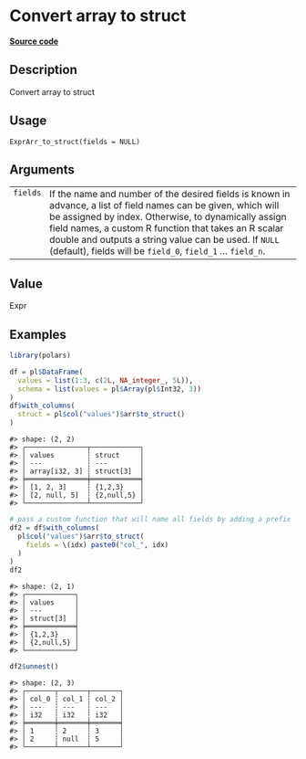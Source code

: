 

# Convert array to struct

[**Source code**](https://github.com/pola-rs/r-polars/tree/c47431ca69622f79ed7a3f1d7bfee6075ffabfee/R/expr__array.R#L305)

## Description

Convert array to struct

## Usage

<pre><code class='language-R'>ExprArr_to_struct(fields = NULL)
</code></pre>

## Arguments

<table>
<tr>
<td style="white-space: nowrap; font-family: monospace; vertical-align: top">
<code id="ExprArr_to_struct_:_fields">fields</code>
</td>
<td>
If the name and number of the desired fields is known in advance, a list
of field names can be given, which will be assigned by index. Otherwise,
to dynamically assign field names, a custom R function that takes an R
scalar double and outputs a string value can be used. If
<code>NULL</code> (default), fields will be <code>field_0</code>,
<code>field_1</code> … <code>field_n</code>.
</td>
</tr>
</table>

## Value

Expr

## Examples

``` r
library(polars)

df = pl$DataFrame(
  values = list(1:3, c(2L, NA_integer_, 5L)),
  schema = list(values = pl$Array(pl$Int32, 3))
)
df$with_columns(
  struct = pl$col("values")$arr$to_struct()
)
```

    #> shape: (2, 2)
    #> ┌───────────────┬────────────┐
    #> │ values        ┆ struct     │
    #> │ ---           ┆ ---        │
    #> │ array[i32, 3] ┆ struct[3]  │
    #> ╞═══════════════╪════════════╡
    #> │ [1, 2, 3]     ┆ {1,2,3}    │
    #> │ [2, null, 5]  ┆ {2,null,5} │
    #> └───────────────┴────────────┘

``` r
# pass a custom function that will name all fields by adding a prefix
df2 = df$with_columns(
  pl$col("values")$arr$to_struct(
    fields = \(idx) paste0("col_", idx)
  )
)
df2
```

    #> shape: (2, 1)
    #> ┌────────────┐
    #> │ values     │
    #> │ ---        │
    #> │ struct[3]  │
    #> ╞════════════╡
    #> │ {1,2,3}    │
    #> │ {2,null,5} │
    #> └────────────┘

``` r
df2$unnest()
```

    #> shape: (2, 3)
    #> ┌───────┬───────┬───────┐
    #> │ col_0 ┆ col_1 ┆ col_2 │
    #> │ ---   ┆ ---   ┆ ---   │
    #> │ i32   ┆ i32   ┆ i32   │
    #> ╞═══════╪═══════╪═══════╡
    #> │ 1     ┆ 2     ┆ 3     │
    #> │ 2     ┆ null  ┆ 5     │
    #> └───────┴───────┴───────┘

